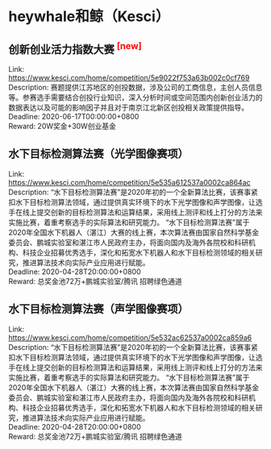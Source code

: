 # heywhale和鲸（Kesci）



## 创新创业活力指数大赛 <sup style="color:red">[new]<sup>  

Link: https://www.kesci.com/home/competition/5e9022f753a63b002c0cf769  
Description: 赛题提供江苏地区的创投数据，涉及公司的工商信息，主创人员信息等。参赛选手需要结合创投行业知识，深入分析时间或空间范围内创新创业活力的数据表达以及可能的影响因子并且对于南京江北新区创投相关政策提供指导。  
Deadline: 2020-06-17T00:00:00+0800  
Reward: 20W奖金+30W创业基金  


## 水下目标检测算法赛（光学图像赛项）

Link: https://www.kesci.com/home/competition/5e535a612537a0002ca864ac  
Description:  “水下目标检测算法赛”是2020年初的一个全新算法比赛，该赛事紧扣水下目标检测算法领域，通过提供真实环境下的水下光学图像和声学图像，让选手在线上提交创新的目标检测算法和运算结果，采用线上测评和线上打分的方法来实施比赛，着重考察选手的实际算法和研究能力。
“水下目标检测算法赛”属于2020年全国水下机器人（湛江）大赛的线上赛，本次算法赛由国家自然科学基金委员会、鹏城实验室和湛江市人民政府主办，将面向国内及海外各院校和科研机构、科技企业招募优秀选手，深化和拓宽水下机器人和水下目标检测领域的相关研究，推进算法技术向实际产业应用进行赋能。  
Deadline: 2020-04-28T20:00:00+0800  
Reward: 总奖金池72万+鹏城实验室/腾讯 招聘绿色通道  


## 水下目标检测算法赛（声学图像赛项）

Link: https://www.kesci.com/home/competition/5e532ac62537a0002ca859a6  
Description:  “水下目标检测算法赛”是2020年初的一个全新算法比赛，该赛事紧扣水下目标检测算法领域，通过提供真实环境下的水下光学图像和声学图像，让选手在线上提交创新的目标检测算法和运算结果，采用线上测评和线上打分的方法来实施比赛，着重考察选手的实际算法和研究能力。
“水下目标检测算法赛”属于2020年全国水下机器人（湛江）大赛的线上赛，本次算法赛由国家自然科学基金委员会、鹏城实验室和湛江市人民政府主办，将面向国内及海外各院校和科研机构、科技企业招募优秀选手，深化和拓宽水下机器人和水下目标检测领域的相关研究，推进算法技术向实际产业应用进行赋能。  
Deadline: 2020-04-28T20:00:00+0800  
Reward: 总奖金池72万+鹏城实验室/腾讯 招聘绿色通道  

